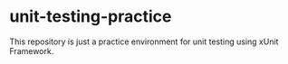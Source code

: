 # unit-testing-practice
This repository is just a practice environment for unit testing using xUnit Framework.
